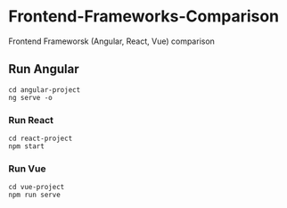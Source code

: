 # Frontend-Frameworks-Comparison
Frontend Frameworsk (Angular, React, Vue) comparison

## Run Angular
```
cd angular-project
ng serve -o
```

### Run React
```
cd react-project
npm start
```

### Run Vue
```
cd vue-project
npm run serve
```
